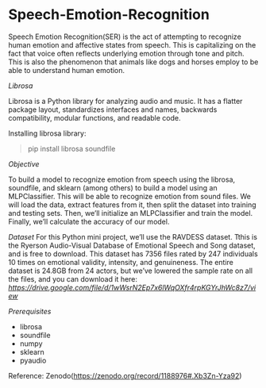 # Speech-Emotion-Recognition
Speech Emotion Recognition(SER) is the act of attempting to recognize human emotion and affective states from speech. This is capitalizing on the fact that voice often reflects underlying emotion through tone and pitch. This is also the phenomenon that animals like dogs and horses employ to be able to understand human emotion.

*Librosa*

Librosa is a Python library for analyzing audio and music. It has a flatter package layout, standardizes interfaces and names, backwards compatibility, modular functions, and readable code. 

Installing librosa library: 
> pip install librosa soundfile

*Objective*

To build a model to recognize emotion from speech using the librosa, soundfile, and sklearn (among others) to build a model using an MLPClassifier. This will be able to recognize emotion from sound files. We will load the data, extract features from it, then split the dataset into training and testing sets. Then, we’ll initialize an MLPClassifier and train the model. Finally, we’ll calculate the accuracy of our model.

*Dataset*
For this Python mini project, we’ll use the RAVDESS dataset. Tthis is the Ryerson Audio-Visual Database of Emotional Speech and Song dataset, and is free to download. This dataset has 7356 files rated by 247 individuals 10 times on emotional validity, intensity, and genuineness. The entire dataset is 24.8GB from 24 actors, but we’ve lowered the sample rate on all the files, and you can download it here: *https://drive.google.com/file/d/1wWsrN2Ep7x6lWqOXfr4rpKGYrJhWc8z7/view*

*Prerequisites*

- librosa 
- soundfile 
- numpy 
- sklearn
- pyaudio







Reference: Zenodo(https://zenodo.org/record/1188976#.Xb3Zn-Yza92)
